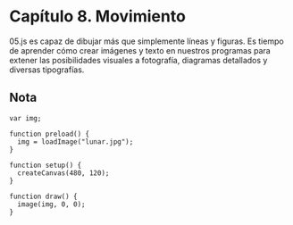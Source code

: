 # Capítulo 8. Movimiento

05.js es capaz de dibujar más que simplemente líneas y figuras. Es tiempo de aprender cómo crear imágenes y texto en nuestros programas para extener las posibilidades visuales a fotografía, diagramas detallados y diversas tipografías.

## Nota

```
var img;

function preload() {
  img = loadImage("lunar.jpg");
}

function setup() {
  createCanvas(480, 120);
}

function draw() {
  image(img, 0, 0);
}
```

